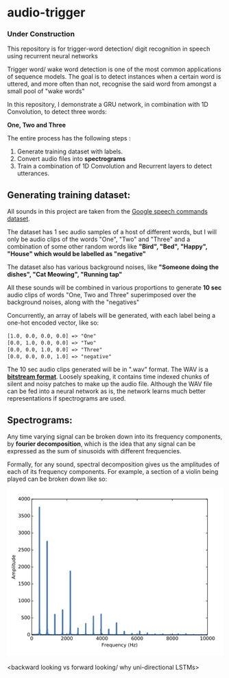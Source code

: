 # audio-trigger

### Under Construction


This repository is for trigger-word detection/ digit recognition in speech using recurrent neural networks


Trigger word/ wake word detection is one of the most common applications of sequence models. The goal is to detect instances when a certain word is uttered, and more often than not, recognise the said word from amongst a small pool of "wake words"

In this repository, I demonstrate a GRU network, in combination with 1D Convolution, to detect three words:

**One, Two and Three**

The entire process has the following steps :

1. Generate training dataset with labels.
2. Convert audio files into **spectrograms**
3. Train a combination of 1D Convolution and Recurrent layers to detect utterances.


## Generating training dataset:

All sounds in this project are taken from the [Google speech commands dataset](https://ai.googleblog.com/2017/08/launching-speech-commands-dataset.html).

The dataset has 1 sec audio samples of a host of different words, but I will only be audio clips of the words "One", "Two" and "Three" and a combination of some other random words like **"Bird", "Bed", "Happy", "House" which would be labelled as "negative"**

The dataset also has various background noises, like **"Someone doing the dishes", "Cat Meowing", "Running tap"**

All these sounds will be combined in various proportions to generate **10 sec** audio clips of words "One, Two and Three"
superimposed over the background noises, along with the "negatives"


Concurrently, an array of labels will be generated, with each label being a one-hot encoded vector, like so:

```
[1.0, 0.0, 0.0, 0.0] => "One"
[0.0, 1.0, 0.0, 0.0] => "Two"
[0.0, 0.0, 1.0, 0.0] => "Three"
[0.0, 0.0, 0.0, 1.0] => "negative"
```

The 10 sec audio clips generated will be in ".wav" format. The WAV is a [**bitstream format**](https://en.wikipedia.org/wiki/Bitstream_format). Loosely speaking, it contains time indexed chunks of silent and noisy patches to make up the audio file. Although the WAV file can be fed into a neural network as is, the network learns much better representations if spectrograms are used.

## Spectrograms:

Any time varying signal can be broken down into its frequency components, by **fourier decomposition**, which
is the idea that any signal can be expressed as the sum of sinusoids with different frequencies.

Formally, for any sound, spectral decomposition gives us the amplitudes of each of its frequency components. For example, a section of a violin being played can be broken down like so:

![alt text](https://raw.githubusercontent.com/sarangzambare/audio-trigger/master/png/violin.png)















<intro>





<spectrogram>

<backward looking vs forward looking/ why uni-directional LSTMs>

<convolution for >
